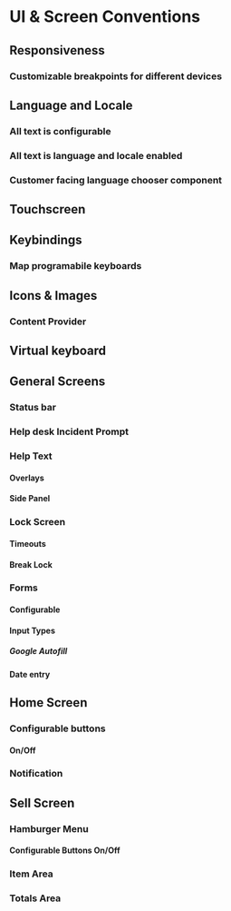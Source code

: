 # UI & Screen Conventions

## Responsiveness

### Customizable breakpoints for different devices

## Language and Locale

### All text is configurable

### All text is language and locale enabled

### Customer facing language chooser component

## Touchscreen

## Keybindings

### Map programabile keyboards

## Icons & Images

### Content Provider

## Virtual keyboard

## General Screens

### Status bar

### Help desk Incident Prompt

### Help Text

#### Overlays

#### Side Panel

### Lock Screen

#### Timeouts

#### Break Lock

### Forms

#### Configurable

#### Input Types

##### Google Autofill

#### Date entry

## Home Screen

### Configurable buttons

#### On/Off

### Notification

## Sell Screen

### Hamburger Menu

#### Configurable Buttons On/Off

### Item Area

### Totals Area

